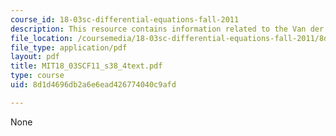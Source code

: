 ```yaml
---
course_id: 18-03sc-differential-equations-fall-2011
description: This resource contains information related to the Van der pol equation.
file_location: /coursemedia/18-03sc-differential-equations-fall-2011/8d1d4696db2a6e6ead426774040c9afd_MIT18_03SCF11_s38_4text.pdf
file_type: application/pdf
layout: pdf
title: MIT18_03SCF11_s38_4text.pdf
type: course
uid: 8d1d4696db2a6e6ead426774040c9afd

---
```

None